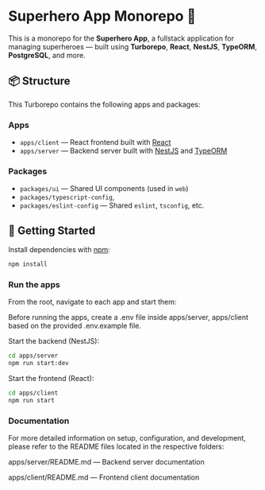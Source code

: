 # Superhero App Monorepo 🦸

This is a monorepo for the **Superhero App**, a fullstack application for managing superheroes — built using **Turborepo**, **React**, **NestJS**, **TypeORM**, **PostgreSQL**, and more.

## 📦 Structure

This Turborepo contains the following apps and packages:

### Apps

- `apps/client` — React frontend built with [React](https://react.dev/)
- `apps/server` — Backend server built with [NestJS](https://nestjs.com/) and [TypeORM](https://typeorm.io)

### Packages

- `packages/ui` — Shared UI components (used in `web`)
- `packages/typescript-config`,
- `packages/eslint-config` — Shared `eslint`, `tsconfig`, etc.

## 🚀 Getting Started

Install dependencies with [npm](https://www.npmjs.com/):

```bash
npm install
```

### Run the apps

From the root, navigate to each app and start them:

Before running the apps, create a .env file inside apps/server, apps/client based on the provided .env.example file.

Start the backend (NestJS):

```bash
cd apps/server
npm run start:dev
```

Start the frontend (React):

```bash
cd apps/client
npm run start
```

### Documentation

For more detailed information on setup, configuration, and development, please refer to the README files located in the respective folders:

apps/server/README.md — Backend server documentation

apps/client/README.md — Frontend client documentation
